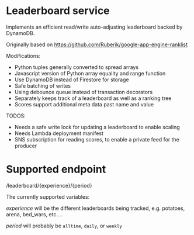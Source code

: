 # Leaderboard service

Implements an efficient read/write auto-adjusting leaderboard backed by DynamoDB.

Originally based on https://github.com/Ruberik/google-app-engine-ranklist

Modifications:

- Python tuples generally converted to spread arrays
- Javascript version of Python array equality and range function
- Use DynamoDB instead of Firestore for storage
- Safe batching of writes
- Using debounce queue instead of transaction decorators
- Separately keeps track of a leaderboard as well as a ranking tree
- Scores support additional meta data past name and value

TODOS:

- Needs a safe write lock for updating a leaderboard to enable scaling
- Needs Lambda deployment manifest
- SNS subscription for reading scores, to enable a private feed for the producer

# Supported endpoint

/leaderboard/{experience}/{period}

The currently supported variables:

_experience_ will be the different leaderboards being tracked, e.g. potatoes, arena, bed_wars, etc....

_period_ will probably be `alltime`, `daily`, or `weekly`
